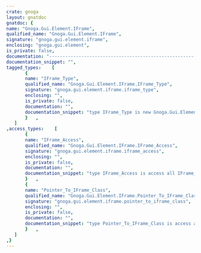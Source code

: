 ```yaml
---
crate: gnoga
layout: gnatdoc
gnatdoc: {
name: "Gnoga.Gui.Element.IFrame",
qualified_name: "Gnoga.Gui.Element.IFrame",
signature: "gnoga.gui.element.iframe",
enclosing: "gnoga.gui.element",
is_private: false,
documentation: "-----------------------------------------------------------------------\n  From_Element_Types\n-----------------------------------------------------------------------\n  Parent type for IFrame elements",
documentation_snippet: "",
tagged_types:    [
       {
       name: "IFrame_Type",
       qualified_name: "Gnoga.Gui.Element.IFrame.IFrame_Type",
       signature: "gnoga.gui.element.iframe.iframe_type",
       enclosing: "",
       is_private: false,
       documentation: "",
       documentation_snippet: "type IFrame_Type is new Gnoga.Gui.Element.Element_Type with private;",
       }   ,
   ]
,access_types:    [
       {
       name: "IFrame_Access",
       qualified_name: "Gnoga.Gui.Element.IFrame.IFrame_Access",
       signature: "gnoga.gui.element.iframe.iframe_access",
       enclosing: "",
       is_private: false,
       documentation: "",
       documentation_snippet: "type IFrame_Access is access all IFrame_Type;",
       }   ,
       {
       name: "Pointer_To_IFrame_Class",
       qualified_name: "Gnoga.Gui.Element.IFrame.Pointer_To_IFrame_Class",
       signature: "gnoga.gui.element.iframe.pointer_to_iframe_class",
       enclosing: "",
       is_private: false,
       documentation: "",
       documentation_snippet: "type Pointer_To_IFrame_Class is access all IFrame_Type'Class;",
       }   ,
   ]
,}
---
```


